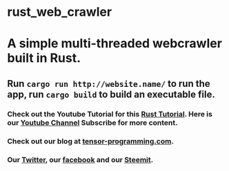 # rust_web_crawler

# A simple multi-threaded webcrawler built in Rust.  

## Run `cargo run http://website.name/` to run the app, run `cargo build` to build an executable file. 

### Check out the Youtube Tutorial for this [Rust Tutorial](https://youtu.be/LNABJvABhos).  Here is our [Youtube Channel](https://www.youtube.com/channel/UCYqCZOwHbnPwyjawKfE21wg) Subscribe for more content.

### Check out our blog at [tensor-programming.com](http://tensor-programming.com/).

### Our [Twitter](https://twitter.com/TensorProgram), our [facebook](https://www.facebook.com/Tensor-Programming-1197847143611799/) and our [Steemit](https://steemit.com/@tensor).
